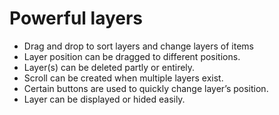 # Powerful layers
- Drag and drop to sort layers and change layers of items
- Layer position can be dragged to different positions.
- Layer(s) can be deleted partly or entirely.
- Scroll can be created when multiple layers exist.
- Certain buttons are used to quickly change layer’s position.
- Layer can be displayed or hided easily.